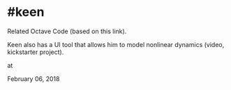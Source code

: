 # #keen




Related Octave Code (based on this link).

Keen also has a UI tool that allows him to model nonlinear dynamics (video, kickstarter project). 







at

February 06, 2018















